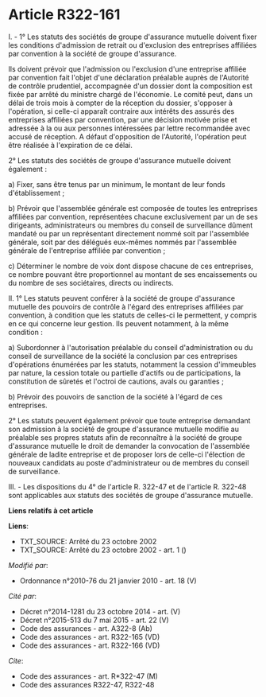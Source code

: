 # Article R322-161

I. - 1° Les statuts des sociétés de groupe d'assurance mutuelle doivent fixer les conditions d'admission de retrait ou
d'exclusion des entreprises affiliées par convention à la société de groupe d'assurance.

Ils doivent prévoir que l'admission ou l'exclusion d'une entreprise affiliée par convention fait l'objet d'une déclaration
préalable auprès de l'Autorité de contrôle prudentiel, accompagnée d'un dossier dont la composition est fixée par arrêté du
ministre chargé de l'économie. Le comité peut, dans un délai de trois mois à compter de la réception du dossier, s'opposer à
l'opération, si celle-ci apparaît contraire aux intérêts des assurés des entreprises affiliées par convention, par une
décision motivée prise et adressée à la ou aux personnes intéressées par lettre recommandée avec accusé de réception. A
défaut d'opposition de l'Autorité, l'opération peut être réalisée à l'expiration de ce délai.

2° Les statuts des sociétés de groupe d'assurance mutuelle doivent également :

a) Fixer, sans être tenus par un minimum, le montant de leur fonds d'établissement ;

b) Prévoir que l'assemblée générale est composée de toutes les entreprises affiliées par convention, représentées chacune
exclusivement par un de ses dirigeants, administrateurs ou membres du conseil de surveillance dûment mandaté ou par un
représentant directement nommé soit par l'assemblée générale, soit par des délégués eux-mêmes nommés par l'assemblée générale
de l'entreprise affiliée par convention ;

c) Déterminer le nombre de voix dont dispose chacune de ces entreprises, ce nombre pouvant être proportionnel au montant de
ses encaissements ou du nombre de ses sociétaires, directs ou indirects.

II. 1° Les statuts peuvent conférer à la société de groupe d'assurance mutuelle des pouvoirs de contrôle à l'égard des
entreprises affiliées par convention, à condition que les statuts de celles-ci le permettent, y compris en ce qui concerne
leur gestion. Ils peuvent notamment, à la même condition :

a) Subordonner à l'autorisation préalable du conseil d'administration ou du conseil de surveillance de la société la
conclusion par ces entreprises d'opérations énumérées par les statuts, notamment la cession d'immeubles par nature, la
cession totale ou partielle d'actifs ou de participations, la constitution de sûretés et l'octroi de cautions, avals ou
garanties ;

b) Prévoir des pouvoirs de sanction de la société à l'égard de ces entreprises.

2° Les statuts peuvent également prévoir que toute entreprise demandant son admission à la société de groupe d'assurance
mutuelle modifie au préalable ses propres statuts afin de reconnaître à la société de groupe d'assurance mutuelle le droit de
demander la convocation de l'assemblée générale de ladite entreprise et de proposer lors de celle-ci l'élection de nouveaux
candidats au poste d'administrateur ou de membres du conseil de surveillance.

III. - Les dispositions du 4° de l'article R. 322-47 et de l'article R. 322-48 sont applicables aux statuts des sociétés de
groupe d'assurance mutuelle.

**Liens relatifs à cet article**

**Liens**:

  - TXT_SOURCE: Arrêté du 23 octobre 2002
  - TXT_SOURCE: Arrêté du 23 octobre 2002 - art. 1 ()

_Modifié par_:

  - Ordonnance n°2010-76 du 21 janvier 2010 - art. 18 (V)

_Cité par_:

  - Décret n°2014-1281 du 23 octobre 2014 - art. (V)
  - Décret n°2015-513 du 7 mai 2015 - art. 22 (V)
  - Code des assurances - art. A322-8 (Ab)
  - Code des assurances - art. R322-165 (VD)
  - Code des assurances - art. R322-166 (VD)

_Cite_:

  - Code des assurances - art. R*322-47 (M)
  - Code des assurances R322-47, R322-48
